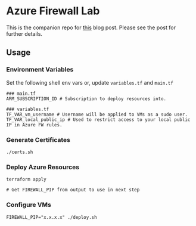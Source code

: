 # Azure Firewall Lab

This is the companion repo for [this](https://stratuslabs.net/blog/azure-firewall-application-rules-processing) blog post. Please see the post for further details.

## Usage

### Environment Variables
Set the following shell env vars or, update `variables.tf` and `main.tf`
```
### main.tf
ARM_SUBSCRIPTION_ID # Subscription to deploy resources into.

### variables.tf
TF_VAR_vm_username # Username will be applied to VMs as a sudo user.
TF_VAR_local_public_ip # Used to restrict access to your local public IP in Azure FW rules.
```

### Generate Certificates
```
./certs.sh
```

### Deploy Azure Resources
```
terraform apply

# Get FIREWALL_PIP from output to use in next step
```

### Configure VMs
```
FIREWALL_PIP="x.x.x.x" ./deploy.sh
```